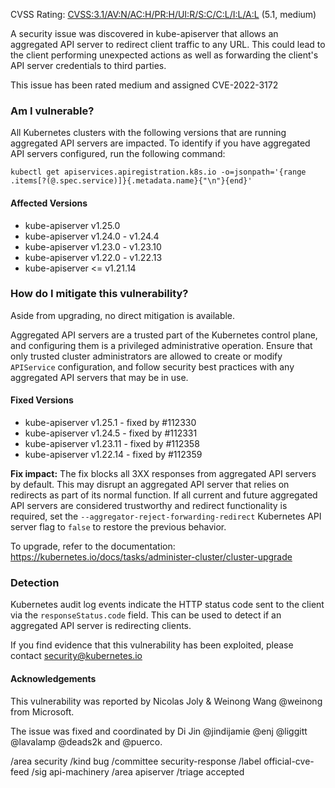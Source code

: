 CVSS Rating: [CVSS:3.1/AV:N/AC:H/PR:H/UI:R/S:C/C:L/I:L/A:L](https://www.first.org/cvss/calculator/3.1#CVSS:3.1/AV:N/AC:H/PR:H/UI:R/S:C/C:L/I:L/A:L) (5.1, medium)

A security issue was discovered in kube-apiserver that allows an aggregated API server to redirect client traffic to any URL.  This could lead to the client performing unexpected actions as well as forwarding the client's API server credentials to third parties.

This issue has been rated medium and assigned CVE-2022-3172

### Am I vulnerable?

All Kubernetes clusters with the following versions that are running aggregated API servers are impacted.  To identify if you have aggregated API servers configured, run the following command:

```shell
kubectl get apiservices.apiregistration.k8s.io -o=jsonpath='{range .items[?(@.spec.service)]}{.metadata.name}{"\n"}{end}'
```

#### Affected Versions

- kube-apiserver v1.25.0
- kube-apiserver v1.24.0 - v1.24.4
- kube-apiserver v1.23.0 - v1.23.10
- kube-apiserver v1.22.0 - v1.22.13
- kube-apiserver <= v1.21.14

### How do I mitigate this vulnerability?

Aside from upgrading, no direct mitigation is available.

Aggregated API servers are a trusted part of the Kubernetes control plane, and configuring them is a privileged administrative operation.  Ensure that only trusted cluster administrators are allowed to create or modify `APIService` configuration, and follow security best practices with any aggregated API servers that may be in use.

#### Fixed Versions

- kube-apiserver v1.25.1 - fixed by #112330
- kube-apiserver v1.24.5 - fixed by #112331
- kube-apiserver v1.23.11 - fixed by #112358
- kube-apiserver v1.22.14 - fixed by #112359

**Fix impact:** The fix blocks all 3XX responses from aggregated API servers by default.  This may disrupt an aggregated API server that relies on redirects as part of its normal function.  If all current and future aggregated API servers are considered trustworthy and redirect functionality is required, set the `--aggregator-reject-forwarding-redirect` Kubernetes API server flag to `false` to restore the previous behavior.

To upgrade, refer to the documentation: https://kubernetes.io/docs/tasks/administer-cluster/cluster-upgrade

### Detection

Kubernetes audit log events indicate the HTTP status code sent to the client via the `responseStatus.code` field.  This can be used to detect if an aggregated API server is redirecting clients.

If you find evidence that this vulnerability has been exploited, please contact security@kubernetes.io

#### Acknowledgements

This vulnerability was reported by Nicolas Joly & Weinong Wang @weinong from Microsoft.

The issue was fixed and coordinated by Di Jin @jindijamie @enj @liggitt @lavalamp @deads2k and @puerco.

/area security
/kind bug
/committee security-response
/label official-cve-feed
/sig api-machinery
/area apiserver
/triage accepted